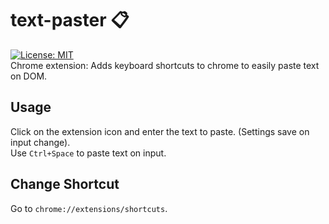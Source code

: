 # text-paster 📋

[![License: MIT](https://img.shields.io/badge/License-MIT-blue.svg)](https://opensource.org/licenses/MIT) <br />
Chrome extension: Adds keyboard shortcuts to chrome to easily paste text on DOM.

## Usage

Click on the extension icon and enter the text to paste. (Settings save on input change). <br />
Use ```Ctrl+Space``` to paste text on input.

## Change Shortcut

Go to `chrome://extensions/shortcuts`.
